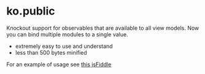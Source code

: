 ko.public
=========

Knockout support for observables that are available to all view models. Now you can bind multiple modules to a single value.

- extremely easy to use and understand
- less than 500 bytes minified

For an example of usage see [this jsFiddle](http://jsfiddle.net/amwmedia/4PKQS/ "ko.public example")